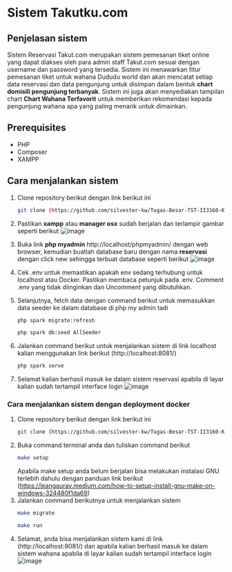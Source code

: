 # Sistem Takutku.com

## Penjelasan sistem

Sistem Reservasi Takut.com merupakan sistem pemesanan tiket online yang dapat diakses oleh para admin staff Takut.com sesuai dengan username dan password yang tersedia. Sistem ini menawarkan fitur pemesanan tiket untuk wahana Dududu world dan akan mencatat setiap data reservasi dan data pengunjung untuk disimpan dalam bentuk **chart domisili pengunjung terbanyak**. Sistem ini juga akan menyediakan tampilan chart **Chart Wahana Terfavorit** untuk memberikan rekomendasi kepada pengunjung wahana apa yang paling menarik untuk dimainkan.

## Prerequisites

- PHP
- Composer
- XAMPP

## Cara menjalankan sistem

 1. Clone repository berikut dengan link berikut ini
    ```sh
    git clone (https://github.com/silvester-kw/Tugas-Besar-TST-II3160-K01-Kelompok-08.git)
    ```
2. Pastikan **xampp** atau **manager osx** sudah berjalan dan terlampir gambar seperti berikut
   ![image](https://github.com/silvester-kw/Tugas-Besar-TST-II3160-K01-Kelompok-08/assets/88710185/8f33560f-28c9-44e7-9362-e67bcfed55d8)

3. Buka link **php myadmin** http://localhost/phpmyadmin/ dengan web browser, kemudian buatlah database baru dengan nama **reservasi** dengan click new sehingga terbuat database seperti berikut
   ![image](https://github.com/silvester-kw/Tugas-Besar-TST-II3160-K01-Kelompok-08/assets/88710185/8d967d19-72bf-401f-b447-5cff4cc6a41d)

4. Cek .env untuk memastikan apakah env sedang terhubung untuk localhost atau Docker. Pastikan membaca petunjuk pada .env. Comment .env yang tidak diinginkan dan Uncomment yang dibutuhkan.
5. Selanjutnya, fetch data dengan command berikut untuk memasukkan data seeder ke dalam database di php my admin tadi
   ```sh
   php spark migrate:refresh
   ```
   ```sh
   php spark db:seed AllSeeder
   ```
7. Jalankan command berikut untuk menjalankan sistem di link localhost kalian menggunakan link berikut (http://localhost:8081/)
   ```sh
   php spark serve
   ```
8. Selamat kalian berhasil masuk ke dalam sistem reservasi apabila di layar kalian sudah tertampil interface login
   ![image](https://github.com/silvester-kw/Tugas-Besar-TST-II3160-K01-Kelompok-08/assets/88710185/f5339c1f-f0e4-4798-8c79-023b9c9342dc)


### Cara menjalankan sistem dengan deployment docker

 1. Clone repository berikut dengan link berikut ini
    ```sh
    git clone (https://github.com/silvester-kw/Tugas-Besar-TST-II3160-K01-Kelompok-08.git)
    ```
2. Buka command terminal anda dan tuliskan command berikut
   ```sh
   make setup
   ```
   Apabila make setup anda belum berjalan bisa melakukan instalasi GNU terlebih dahulu dengan panduan link berikut (https://leangaurav.medium.com/how-to-setup-install-gnu-make-on-windows-324480f1da69)
5. Jalankan command berikutnya untuk menjalankan sistem 
   ```sh
   make migrate
   ```
   ```sh
   make run
   ```
6. Selamat, anda bisa menjalankan sistem kami di link (http://localhost:8081/) dan apabila kalian berhasil masuk ke dalam sistem wahana apabila di layar kalian sudah tertampil interface login
![image](https://github.com/silvester-kw/Tugas-Besar-TST-II3160-K01-Kelompok-08/assets/88710185/ecb881a7-749b-41ac-a6b6-b565c127c0b4)
